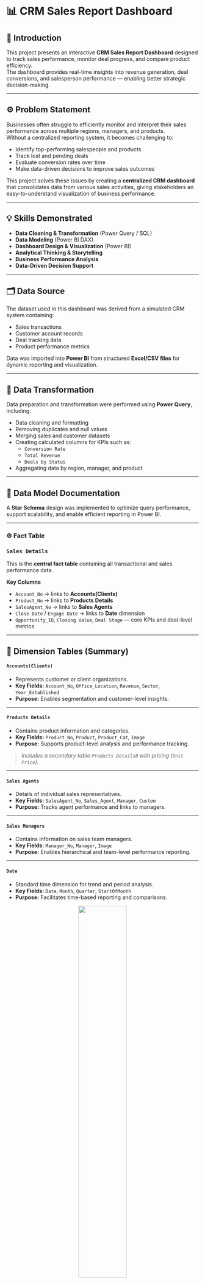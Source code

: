 # 📊 CRM Sales Report Dashboard

## 🧭 Introduction  
This project presents an interactive **CRM Sales Report Dashboard** designed to track sales performance, monitor deal progress, and compare product efficiency.  
The dashboard provides real-time insights into revenue generation, deal conversions, and salesperson performance — enabling better strategic decision-making.

---

## ⚙️ Problem Statement  
Businesses often struggle to efficiently monitor and interpret their sales performance across multiple regions, managers, and products.  
Without a centralized reporting system, it becomes challenging to:
- Identify top-performing salespeople and products  
- Track lost and pending deals  
- Evaluate conversion rates over time  
- Make data-driven decisions to improve sales outcomes  

This project solves these issues by creating a **centralized CRM dashboard** that consolidates data from various sales activities, giving stakeholders an easy-to-understand visualization of business performance.

---

## 💡 Skills Demonstrated  
- **Data Cleaning & Transformation** (Power Query / SQL)  
- **Data Modeling** (Power BI DAX)  
- **Dashboard Design & Visualization** (Power BI)  
- **Analytical Thinking & Storytelling**  
- **Business Performance Analysis**  
- **Data-Driven Decision Support**

---

## 🗂️ Data Source  
The dataset used in this dashboard was derived from a simulated CRM system containing:
- Sales transactions  
- Customer account records  
- Deal tracking data  
- Product performance metrics  

Data was imported into **Power BI** from structured **Excel/CSV files** for dynamic reporting and visualization.

---

## 🔄 Data Transformation  
Data preparation and transformation were performed using **Power Query**, including:
- Data cleaning and formatting  
- Removing duplicates and null values  
- Merging sales and customer datasets  
- Creating calculated columns for KPIs such as:
  - `Conversion Rate`
  - `Total Revenue`
  - `Deals by Status`
- Aggregating data by region, manager, and product  

---

## 🧩 Data Model Documentation

A **Star Schema** design was implemented to optimize query performance, support scalability, and enable efficient reporting in Power BI.

---

### ⚙️ Fact Table

### **`Sales Details`**
This is the **central fact table** containing all transactional and sales performance data.

**Key Columns**
- `Account_No` → links to **Accounts(Clients)**
- `Product_No` → links to **Products Details**
- `SalesAgent_No` → links to **Sales Agents**
- `Close Date` / `Engage Date` → links to **Date** dimension
- `Opportunity_ID`, `Closing Value`, `Deal Stage` — core KPIs and deal-level metrics

---
## 🧱 Dimension Tables (Summary)

#### **`Accounts(Clients)`**
- Represents customer or client organizations.  
- **Key Fields:** `Account_No`, `Office_Location`, `Revenue`, `Sector`, `Year_Established`  
- **Purpose:** Enables segmentation and customer-level insights.  

---

#### **`Products Details`**
- Contains product information and categories.  
- **Key Fields:** `Product_No`, `Product`, `Product_Cat`, `Image`  
- **Purpose:** Supports product-level analysis and performance tracking.  
> *Includes a secondary table `Products DetailsB` with pricing (`Unit Price`).*

---

#### **`Sales Agents`**
- Details of individual sales representatives.  
- **Key Fields:** `SalesAgent_No`, `Sales_Agent`, `Manager`, `Custom`  
- **Purpose:** Tracks agent performance and links to managers.  

---

#### **`Sales Managers`**
- Contains information on sales team managers.  
- **Key Fields:** `Manager_No`, `Manager`, `Image`  
- **Purpose:** Enables hierarchical and team-level performance reporting.  

---

#### **`Date`**
- Standard time dimension for trend and period analysis.  
- **Key Fields:** `Date`, `Month`, `Quarter`, `StartOfMonth`  
- **Purpose:** Facilitates time-based reporting and comparisons.  

<p align="center">
  <img src="./Model.png" width="50%">
</p>

---

## 📈 Analysis & Visualization  
The dashboard is divided into two pages:

### **1. CRM Sales Overview**
- Displays key metrics like total revenue, conversion rate, and deal performance.  
- Highlights top 3 salespeople and regional manager performance.  
- Includes a monthly revenue trend chart.

### **2. Product Comparison Page**
- Compares products based on revenue, account creation, and conversion rate.  
- Displays side-by-side performance analysis across time.

**Key Insights:**
- 💰 **Total Revenue:** $9.48M  
- ⚡ **Conversion Rate:** 62.25%  
- 🏆 **Top Salesperson:** Darcel Schlecht  
- ⭐ **Best Product:** GTX Pro  

<p align="center">
  <img src="Dashboard_Visual/Dashboard.png" width="40%">
   <img src="Dashboard_Visual/Com_Dashboard.png" width="40%">
  <img src="Dashboard_Visual/Dashboard_2.png" width="40%">
</p>
---

## 🧠 Conclusion  
The CRM Sales Dashboard consolidates multiple data sources into a single reporting platform.  
It enables management to:
- Track performance in real-time  
- Identify growth opportunities  
- Understand deal bottlenecks  
- Promote data-driven decision-making  

---

## 🚀 Recommendations  
- Replicate strategies used by top performers (e.g., Darcel Schlecht)  
- Investigate causes of lost deals and address customer concerns  
- Promote high-performing products (e.g., GTX Pro) in other regions  
- Conduct monthly performance reviews using this dashboard  

---

## 🧰 Tools Used  
| Tool | Purpose |
|------|----------|
| **Power BI** | Data visualization and dashboard creation |
| **Power Query** | Data cleaning and transformation |
| **DAX (Data Analysis Expressions)** | Calculations and measures |
| **Excel / CSV** | Source data import |

---

## 🏁 Outcome  
This project showcases my ability to design, model, and visualize CRM data efficiently.  
The dashboard provides stakeholders with actionable insights that drive performance and growth.

---

⭐ **If you like this project, don’t forget to star this repository!**
